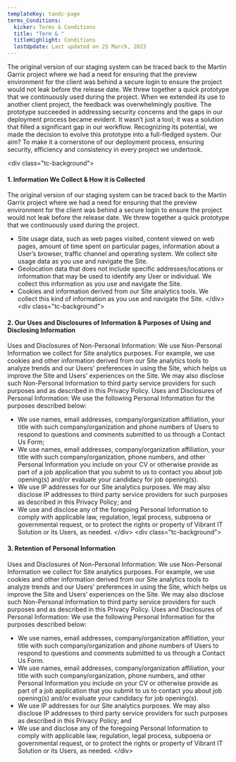 ```yaml
---
templateKey: tandc-page
terms_Conditions:
  kicker: Terms & Conditions
  title: "Term & "
  titleHighlight: Conditions
  lastUpdate: Last updated on 25 March, 2023
---
```

The original version of our staging system can be traced back to the Martin Garrix project where we had a need for ensuring that the preview environment for the client was behind a secure login to ensure the project would not leak before the release date. We threw together a quick prototype that we continuously used during the project.
When we extended its use to another client project, the feedback was overwhelmingly positive. The prototype succeeded in addressing security concerns and the gaps in our deployment process became evident. It wasn’t just a tool; it was a solution that filled a significant gap in our workflow.
Recognizing its potential, we made the decision to evolve this prototype into a full-fledged system. Our aim? To make it a cornerstone of our deployment process, ensuring security, efficiency and consistency in every project we undertook.

&#x3C;div class=&#x22;tc-background&#x22;&#x3E;
#### 1. Information We Collect & How it is Collected

The original version of our staging system can be traced back to the Martin Garrix project where we had a need for ensuring that the preview environment for the client was behind a secure login to ensure the project would not leak before the release date. We threw together a quick prototype that we continuously used during the project.
* Site usage data, such as web pages visited, content viewed on web pages, amount of time spent on particular pages, information about a User’s browser, traffic channel and operating system. We collect site usage data as you use and navigate the Site.
* Geolocation data that does not include specific addresses/locations or information that may be used to identify any User or individual. We collect this information as you use and navigate the Site.
* Cookies and information derived from our Site analytics tools. We collect this kind of information as you use and navigate the Site.
&#x3C;/div&#x3E;
&#x3C;div class=&#x22;tc-background&#x22;&#x3E;
#### 2. Our Uses and Disclosures of Information & Purposes of Using and Disclosing Information

Uses and Disclosures of Non-Personal Information: We use Non-Personal Information we collect for Site analytics purposes. For example, we use cookies and other information derived from our Site analytics tools to analyze trends and our Users' preferences in using the Site, which helps us improve the Site and Users’ experiences on the Site. We may also disclose such Non-Personal Information to third party service providers for such purposes and as described in this Privacy Policy.
Uses and Disclosures of Personal Information: We use the following Personal Information for the purposes described below:
* We use names, email addresses, company/organization affiliation, your title with such company/organization and phone numbers of Users to respond to questions and comments submitted to us through a Contact Us Form;
* We use names, email addresses, company/organization affiliation, your title with such company/organization, phone numbers, and other Personal Information you include on your CV or otherwise provide as part of a job application that you submit to us to contact you about job opening(s) and/or evaluate your candidacy for job opening(s).
* We use IP addresses for our Site analytics purposes. We may also disclose IP addresses to third party service providers for such purposes as described in this Privacy Policy; and
* We use and disclose any of the foregoing Personal Information to comply with applicable law, regulation, legal process, subpoena or governmental request, or to protect the rights or property of Vibrant IT Solution or its Users, as needed.
&#x3C;/div&#x3E;
&#x3C;div class=&#x22;tc-background&#x22;&#x3E;
#### 3. Retention of Personal Information

Uses and Disclosures of Non-Personal Information: We use Non-Personal Information we collect for Site analytics purposes. For example, we use cookies and other information derived from our Site analytics tools to analyze trends and our Users' preferences in using the Site, which helps us improve the Site and Users’ experiences on the Site. We may also disclose such Non-Personal Information to third party service providers for such purposes and as described in this Privacy Policy.
Uses and Disclosures of Personal Information: We use the following Personal Information for the purposes described below:
* We use names, email addresses, company/organization affiliation, your title with such company/organization and phone numbers of Users to respond to questions and comments submitted to us through a Contact Us Form.
* We use names, email addresses, company/organization affiliation, your title with such company/organization, phone numbers, and other Personal Information you include on your CV or otherwise provide as part of a job application that you submit to us to contact you about job opening(s) and/or evaluate your candidacy for job opening(s).
* We use IP addresses for our Site analytics purposes. We may also disclose IP addresses to third party service providers for such purposes as described in this Privacy Policy; and
* We use and disclose any of the foregoing Personal Information to comply with applicable law, regulation, legal process, subpoena or governmental request, or to protect the rights or property of Vibrant IT Solution or its Users, as needed.
&#x3C;/div&#x3E;